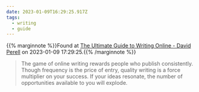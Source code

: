 ```yaml
---
date: 2023-01-09T16:29:25.917Z
tags:
  - writing
  - guide
---
```

{{% marginnote %}}Found at [The Ultimate Guide to Writing Online - David Perell](https://perell.com/essay/the-ultimate-guide-to-writing-online/) on 2023-01-09 17:29:25.{{% /marginnote %}}

> The game of online writing rewards people who publish consistently. Though frequency is the price of entry, quality writing is a force multiplier on your success. If your ideas resonate, the number of opportunities available to you will explode.

